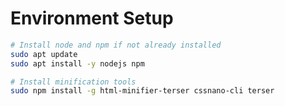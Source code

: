 # Environment Setup

```bash
# Install node and npm if not already installed
sudo apt update
sudo apt install -y nodejs npm

# Install minification tools
sudo npm install -g html-minifier-terser cssnano-cli terser
```

